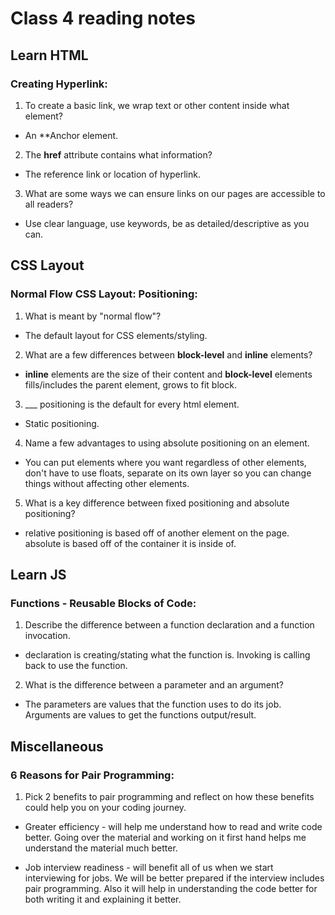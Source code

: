 # Class 4 reading notes

## Learn HTML
### Creating Hyperlink:

1. To create a basic link, we wrap text or other content inside what element?

* An **Anchor element.

2. The **href** attribute contains what information?

* The reference link or location of hyperlink.

3. What are some ways we can ensure links on our pages are accessible to all readers?

* Use clear language, use keywords, be as detailed/descriptive as you can.


## CSS Layout

### Normal Flow CSS Layout: Positioning:

1. What is meant by "normal flow"?

* The default layout for CSS elements/styling.

2. What are a few differences between **block-level** and **inline** elements?

* **inline** elements are the size of their content and **block-level** elements fills/includes the parent element, grows to fit block.

3. ___ positioning is the default for every html element.

* Static positioning.

4. Name a few advantages to using absolute positioning on an element.

* You can put elements where you want regardless of other elements, don't have to use floats, separate on its own layer so you can change things without affecting other elements.

5. What is a key difference between fixed positioning and absolute positioning?

* relative positioning is based off of another element on the page. absolute is based off of the container it is inside of.

## Learn JS

### Functions - Reusable Blocks of Code:

1. Describe the difference between a function declaration and a function invocation.

* declaration is creating/stating what the function is. Invoking is calling back to use the function.

2. What is the difference between a parameter and an argument?

* The parameters are values that the function uses to do its job. Arguments are values to get the functions output/result.

## Miscellaneous

### 6 Reasons for Pair Programming:

1. Pick 2 benefits to pair programming and reflect on how these benefits could help you on your coding journey.

* Greater efficiency - will help me understand how to read and write code better. Going over the material and working on it first hand helps me understand the material much better.

* Job interview readiness - will benefit all of us when we start interviewing for jobs. We will be better prepared if the interview includes pair programming. Also it will help in understanding the code better for both writing it and explaining it better.
